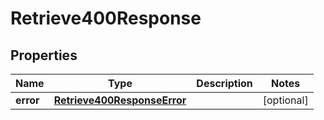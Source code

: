 

# Retrieve400Response


## Properties

| Name | Type | Description | Notes |
|------------ | ------------- | ------------- | -------------|
|**error** | [**Retrieve400ResponseError**](Retrieve400ResponseError.md) |  |  [optional] |



